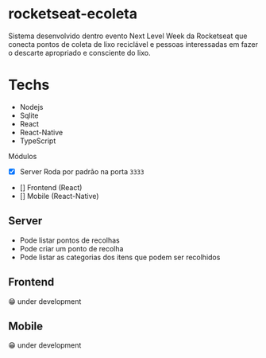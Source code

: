 # rocketseat-ecoleta

Sistema desenvolvido dentro evento Next Level Week da Rocketseat que conecta pontos de coleta de lixo reciclável e pessoas interessadas em fazer o descarte apropriado e consciente do lixo.

# Techs

  - Nodejs
  - Sqlite
  - React
  - React-Native
  - TypeScript

Módulos
  - [x] Server
     Roda por padrão na porta `3333`
  - [] Frontend (React)
  - [] Mobile (React-Native)
  
## Server

  - Pode listar pontos de recolhas
  - Pode criar um ponto de recolha
  - Pode listar as categorias dos itens que podem ser recolhidos
  
## Frontend

  😁 under development
  
  
## Mobile

  😁 under development

